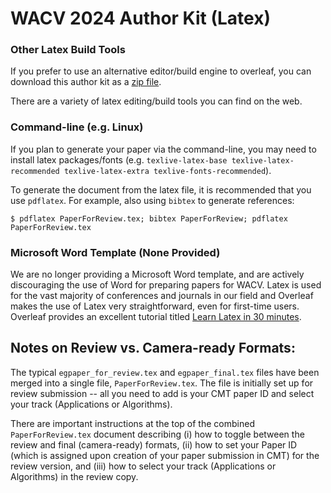 # WACV 2024 Author Kit (Latex)

### Other Latex Build Tools
If you prefer to use an alternative editor/build engine to overleaf, you can download this author kit as a [zip file](https://drive.google.com/file/d/1YaMHj7d_vmmBrnro-8kRv8CctpEizNIH/view?usp=sharing).

There are a variety of latex editing/build tools you can find on the web.

### Command-line (e.g. Linux)
If you plan to generate your paper via the command-line, you may need to install latex packages/fonts (e.g. `texlive-latex-base texlive-latex-recommended texlive-latex-extra texlive-fonts-recommended`).

To generate the document from the latex file, it is recommended that you use `pdflatex`.  For example, also using `bibtex` to generate references:

```$ pdflatex PaperForReview.tex; bibtex PaperForReview; pdflatex PaperForReview.tex```

### Microsoft Word Template (None Provided)
We are no longer providing a Microsoft Word template, and are actively discouraging the use of Word for preparing papers for WACV.  Latex is used for the vast majority of conferences and journals in our field and Overleaf makes the use of Latex very straightforward, even for first-time users.  Overleaf provides an excellent tutorial titled [Learn Latex in 30 minutes](https://www.overleaf.com/learn/latex/Learn_LaTeX_in_30_minutes).


## Notes on Review vs. Camera-ready Formats:
The typical `egpaper_for_review.tex` and `egpaper_final.tex` files have been merged into a single file, `PaperForReview.tex`.  The file is initially set up for review submission -- all you need to add is your CMT paper ID and select your track (Applications or Algorithms).

There are important instructions at the top of the combined `PaperForReview.tex` document describing (i) how to toggle between the review and final (camera-ready) formats, (ii) how to set your Paper ID (which is assigned upon creation of your paper submission in CMT) for the review version, and (iii) how to select your track (Applications or Algorithms) in the review copy.
